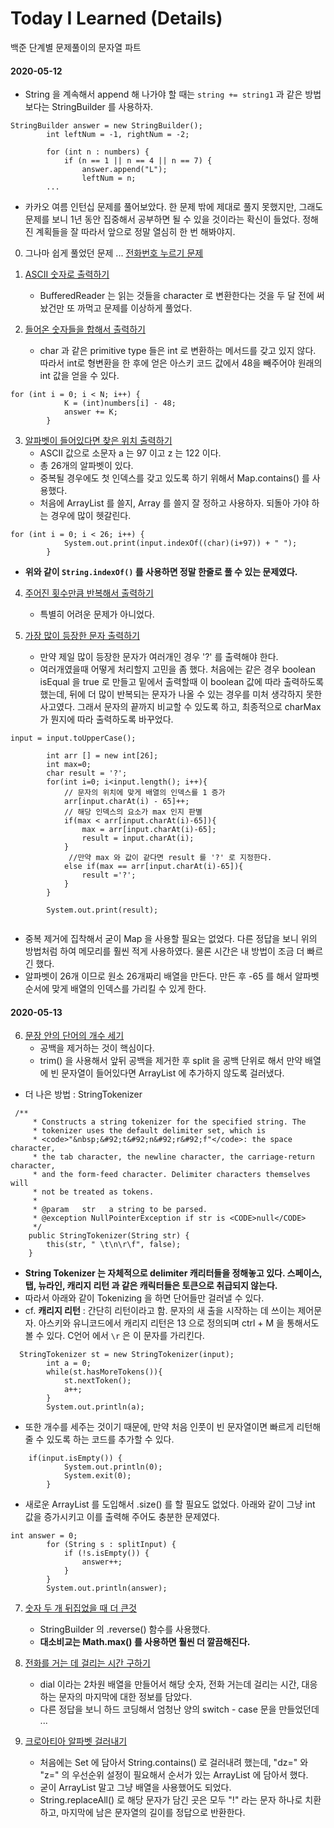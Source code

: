 # Today I Learned (Details)
백준 단계별 문제풀이의 문자열 파트

#### 2020-05-12

* String 을 계속해서 append 해 나가야 할 때는 `string += string1` 과 같은 방법 보다는 
StringBuilder 를 사용하자. 

```
StringBuilder answer = new StringBuilder();
        int leftNum = -1, rightNum = -2;
        
        for (int n : numbers) {
            if (n == 1 || n == 4 || n == 7) {
                answer.append("L");
                leftNum = n;
        ... 
``` 
* 카카오 여름 인턴십 문제를 풀어보았다. 한 문제 밖에 제대로 풀지 못했지만, 
그래도 문제를 보니 1년 동안 집중해서 공부하면 될 수 있을 것이라는 확신이 들었다. 
정해진 계획들을 잘 따라서 앞으로 정말 열심히 한 번 해봐야지. 
0. 그나마 쉽게 풀었던 문제 ... [전화번호 누르기 문제](../src/com/gahee/algorithms/kakao/DialPad.java)

1. [ASCII 숫자로 출력하기](../src/com/gahee/algorithms/baek/P11654.java)
    * BufferedReader 는 읽는 것들을 character 로 변환한다는 것을 두 달 전에 써놨건만 또 까먹고 문제를 이상하게 풀었다.
2. [들어온 숫자들을 합해서 출력하기](../src/com/gahee/algorithms/baek/P11720.java)
    * char 과 같은 primitive type 들은 int 로 변환하는 메서드를 갖고 있지 않다. 따라서 int로 형변환을 한 후에 얻은 아스키 코드 값에서 
    48을 빼주어야 원래의 int 값을 얻을 수 있다. 
    
```
for (int i = 0; i < N; i++) {
            K = (int)numbers[i] - 48;
            answer += K;
        }
``` 

3. [알파벳이 들어있다면 찾은 위치 출력하기](../src/com/gahee/algorithms/baek/P10809.java)
    * ASCII 값으로 소문자 a 는 97 이고 z 는 122 이다. 
    * 총 26개의 알파벳이 있다. 
    * 중복될 경우에도 첫 인덱스를 갖고 있도록 하기 위해서 Map.contains() 를 사용했다. 
    * 처음에 ArrayList 를 쓸지, Array 를 쓸지 잘 정하고 사용하자. 되돌아 가야 하는 경우에 많이 헷갈린다. 

```
for (int i = 0; i < 26; i++) {
            System.out.print(input.indexOf((char)(i+97)) + " ");
        }
```
 
* **위와 같이 `String.indexOf()` 를 사용하면 정말 한줄로 풀 수 있는 문제였다.** 

4. [주어진 횟수만큼 반복해서 출력하기](../src/com/gahee/algorithms/baek/P2675.java)
    * 특별히 어려운 문제가 아니었다.
    
5. [가장 많이 등장한 문자 출력하기](../src/com/gahee/algorithms/baek/P1157.java)
    * 만약 제일 많이 등장한 문자가 여러개인 경우 '?' 를 출력해야 한다. 
    * 여러개였을때 어떻게 처리할지 고민을 좀 했다. 처음에는 같은 경우 boolean isEqual 을 true 로 만들고 
    밑에서 출력할때 이 boolean 값에 따라 출력하도록 했는데, 뒤에 더 많이 반복되는 문자가 나올 수 
    있는 경우를 미처 생각하지 못한 사고였다. 그래서 문자의 끝까지 비교할 수 있도록 하고, 최종적으로 
    charMax 가 뭔지에 따라 출력하도록 바꾸었다. 
    
```
input = input.toUpperCase();

        int arr [] = new int[26];
        int max=0;
        char result = '?';
        for(int i=0; i<input.length(); i++){
            // 문자의 위치에 맞게 배열의 인덱스를 1 증가 
            arr[input.charAt(i) - 65]++;
            // 해당 인덱스의 요소가 max 인지 판별 
            if(max < arr[input.charAt(i)-65]){
                max = arr[input.charAt(i)-65];
                result = input.charAt(i);
            }
             //만약 max 와 값이 같다면 result 를 '?' 로 지정한다. 
            else if(max == arr[input.charAt(i)-65]){
                result ='?';
            }
        }

        System.out.print(result);
        
```

* 중복 제거에 집착해서 굳이 Map 을 사용할 필요는 없었다. 다른 정답을 보니 위의 방법처럼 하여 메모리를 훨씬 적게 사용하였다. 
물론 시간은 내 방법이 조금 더 빠르긴 했다. 
* 알파벳이 26개 이므로 원소 26개짜리 배열을 만든다. 만든 후 -65 를 해서 알파벳 순서에 맞게 배열의 인덱스를 가리킬 수 있게 한다.


#### 2020-05-13 

6. [문장 안의 단어의 개수 세기](../src/com/gahee/algorithms/baek/P1152.java)
    * 공백을 제거하는 것이 핵심이다. 
    * trim() 을 사용해서 앞뒤 공백을 제거한 후 split 을 공백 단위로 해서 만약 
    배열에 빈 문자열이 들어있다면 ArrayList 에 추가하지 않도록 걸러냈다. 

* 더 나은 방법 : StringTokenizer 

```
 /**
     * Constructs a string tokenizer for the specified string. The
     * tokenizer uses the default delimiter set, which is
     * <code>"&nbsp;&#92;t&#92;n&#92;r&#92;f"</code>: the space character,
     * the tab character, the newline character, the carriage-return character,
     * and the form-feed character. Delimiter characters themselves will
     * not be treated as tokens.
     *
     * @param   str   a string to be parsed.
     * @exception NullPointerException if str is <CODE>null</CODE>
     */
    public StringTokenizer(String str) {
        this(str, " \t\n\r\f", false);
    }
```
* **String Tokenizer 는 자체적으로 delimiter 캐리터들을 정해놓고 있다. 
스페이스, 탭, 뉴라인, 캐리지 리턴 과 같은 캐릭터들은 토큰으로 취급되지 않는다.** 
* 따라서 아래와 같이 Tokenizing 을 하면 단어들만 걸러낼 수 있다. 
* cf. **캐리지 리턴** : 간단히 리턴이라고 함. 문자의 새 출을 시작하는 데 쓰이는 제어문자. 
아스키와 유니코드에서 캐리지 리턴은 13 으로 정의되며 ctrl + M 을 통해서도 볼 수 있다. 
C언어 에서 `\r` 은 이 문자를 가리킨다. 

```
  StringTokenizer st = new StringTokenizer(input);
        int a = 0;
        while(st.hasMoreTokens()){
            st.nextToken();
            a++;
        }
        System.out.println(a);
```
* 또한 개수를 세주는 것이기 때문에, 만약 처음 인풋이 빈 문자열이면 빠르게 리턴해 줄 수 있도록 
하는 코드를 추가할 수 있다. 

```
	if(input.isEmpty()) {
			System.out.println(0); 
            System.exit(0); 
		}
```
* 새로운 ArrayList 를 도입해서 .size() 를 할 필요도 없었다. 아래와 같이 그냥 
int 값을 증가시키고 이를 출력해 주어도 충분한 문제였다. 
```
int answer = 0; 
        for (String s : splitInput) {
            if (!s.isEmpty()) {
                answer++; 
            }
        }
        System.out.println(answer);     
```

7. [숫자 두 개 뒤집었을 때 더 큰것](../src/com/gahee/algorithms/baek/P2908.java)
    * StringBuilder 의 .reverse() 함수를 사용했다. 
    * **대소비교는 Math.max() 를 사용하면 훨씬 더 깔끔해진다.**
    
    
8. [전화를 거는 데 걸리는 시간 구하기](../src/com/gahee/algorithms/baek/P5622.java)
    * dial 이라는 2차원 배열을 만들어서 해당 숫자, 전화 거는데 걸리는 시간, 대응하는 문자의 마지막에 대한 정보를 담았다. 
    * 다른 정답을 보니 하드 코딩해서 엄청난 양의 switch - case 문을 만들었던데 ...
    
9. [크로아티아 알파벳 걸러내기](../src/com/gahee/algorithms/baek/P2941.java)
    * 처음에는 Set 에 담아서 String.contains() 로 걸러내려 했는데, "dz=" 와 "z=" 의 우선순위 
    설정이 필요해서 순서가 있는 ArrayList 에 담아서 했다. 
    * 굳이 ArrayList 말고 그냥 배열을 사용했어도 되었다.
    * String.replaceAll() 로 해당 문자가 담긴 곳은 모두 "!" 라는 문자 하나로 치환하고, 
    마지막에 남은 문자열의 길이를 정답으로 반환한다.    